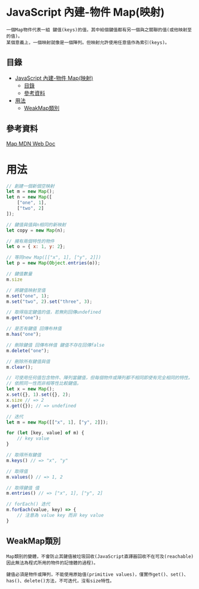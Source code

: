 # JavaScript 內建-物件 Map(映射)

```
一個Map物件代表一組 鍵值(keys)的值，其中給個鍵值都有另一個與之關聯的值(或他映射至的值)。
某個意義上，一個映射就像是一個陣列。但映射允許使用任意值作為索引(keys)。
```

## 目錄

- [JavaScript 內建-物件 Map(映射)](#javascript-內建-物件-map映射)
	- [目錄](#目錄)
	- [參考資料](#參考資料)
- [用法](#用法)
	- [WeakMap類別](#weakmap類別)

## 參考資料

[Map MDN Web Doc](https://developer.mozilla.org/zh-TW/docs/Web/JavaScript/Reference/Global_Objects/Map)

# 用法

```JavaScript
// 創建一個新個空映射
let m = new Map();
let n = new Map([
	["one", 1],
	["two", 2]
]);

// 鍵值與值與n相同的新映射
let copy = new Map(n);

// 擁有兩個特性的物件
let o = { x: 1, y: 2};

// 等同new Map([["x", 1], ["y", 2]])
let p = new Map(Object.entries(o));

// 鍵值數量
m.size

// 將鍵值映射至值
m.set("one", 1);
m.set("two", 2).set("three", 3);

// 取得指定鍵值的值，若無則回傳undefined
m.get("one");

// 是否有鍵值 回傳布林值
m.has("one");

// 刪除鍵值 回傳布林值 鍵值不存在回傳false
m.delete("one");

// 刪除所有鍵值與值
m.clear();

// 可使用任何值包含物件、陣列當鍵值，但每個物件或陣列都不相同即使有完全相同的特性。
// 依照同一性而非相等性比較鍵值。
let x = new Map();
x.set({}, 1).set({}, 2);
x.size // => 2
x.get({}); // => undefined

// 迭代
let m = new Map([["x", 1], ["y", 2]]);

for (let [key, value] of m) {
	// key value
}

// 取得所有鍵值
m.keys() // => "x", "y"

// 取得值
m.values() // => 1, 2

// 取得鍵值 值
m.entries() // => ["x", 1], ["y", 2]

// forEach() 迭代
m.forEach(value, key) => {
	// 注意為 value key 而非 key value
}
```

## WeakMap類別

```
Map類別的變體，不會防止其鍵值被垃圾回收(JavaScript直譯器回收不在可及(reachable)因此無法為程式所用的物件的記憶體的過程)。

鍵值必須是物件或陣列，不能使用原始值(primitive values)，僅實作get()、set()、has()、delete()方法，不可迭代，沒有size特性。
```